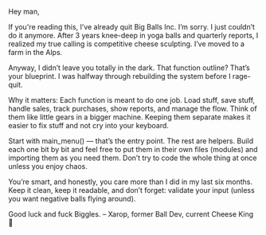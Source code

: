 Hey man,

If you're reading this, I’ve already quit Big Balls Inc. I’m sorry. I just couldn’t do it anymore. After 3 years knee-deep in yoga balls and quarterly reports, I realized my true calling is competitive cheese sculpting. I’ve moved to a farm in the Alps.

Anyway, I didn’t leave you totally in the dark. That function outline? That’s your blueprint. I was halfway through rebuilding the system before I rage-quit.

Why it matters:
Each function is meant to do one job. Load stuff, save stuff, handle sales, track purchases, show reports, and manage the flow. Think of them like little gears in a bigger machine. Keeping them separate makes it easier to fix stuff and not cry into your keyboard.

Start with main_menu() — that’s the entry point. The rest are helpers. Build each one bit by bit and feel free to put them in their own files (modules) and importing them as you need them. 
Don’t try to code the whole thing at once unless you enjoy chaos.

You’re smart, and honestly, you care more than I did in my last six months. Keep it clean, keep it readable, and don’t forget: validate your input (unless you want negative balls flying around).

Good luck and fuck Biggles.
– Xarop, former Ball Dev, current Cheese King 🧀